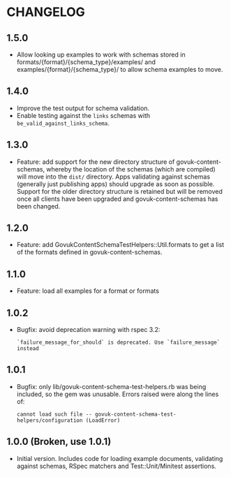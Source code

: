 # CHANGELOG

## 1.5.0

* Allow looking up examples to work with schemas stored in
formats/{format}/{schema_type}/examples/ and examples/{format}/{schema_type}/
to allow schema examples to move.

## 1.4.0

* Improve the test output for schema validation.
* Enable testing against the `links` schemas with `be_valid_against_links_schema`.

## 1.3.0

* Feature: add support for the new directory structure of govuk-content-schemas,
whereby the location of the schemas (which are compiled) will move into the
`dist/` directory. Apps validating against schemas (generally just publishing
apps) should upgrade as soon as possible. Support for the older directory
structure is retained but will be removed once all clients have been upgraded
and govuk-content-schemas has been changed.

## 1.2.0

* Feature: add GovukContentSchemaTestHelpers::Util.formats to get a list of
the formats defined in govuk-content-schemas.

## 1.1.0

* Feature: load all examples for a format or formats

## 1.0.2

* Bugfix: avoid deprecation warning with rspec 3.2:
  ```
  `failure_message_for_should` is deprecated. Use `failure_message` instead
  ```

## 1.0.1

* Bugfix: only lib/govuk-content-schema-test-helpers.rb was being included, so
the gem was unusable. Errors raised were along the lines of:
  ```
  cannot load such file -- govuk-content-schema-test-helpers/configuration (LoadError)
  ```

## 1.0.0 (Broken, use 1.0.1)

* Initial version. Includes code for loading example documents, validating
  against schemas, RSpec matchers and Test::Unit/Minitest assertions.
